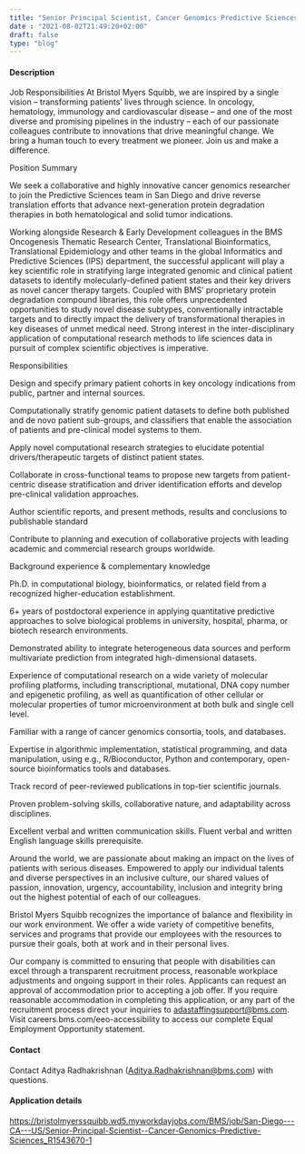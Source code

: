 ```yaml
---
title: "Senior Principal Scientist, Cancer Genomics Predictive Sciences"
date : "2021-08-02T21:49:20+02:00"
draft: false
type: "blog"
---
```


#### Description

Job Responsibilities
At Bristol Myers Squibb, we are inspired by a single vision – transforming patients’ lives through science. In oncology, hematology, immunology and cardiovascular disease – and one of the most diverse and promising pipelines in the industry – each of our passionate colleagues contribute to innovations that drive meaningful change. We bring a human touch to every treatment we pioneer. Join us and make a difference.

Position Summary

We seek a collaborative and highly innovative cancer genomics researcher to join the Predictive Sciences team in San Diego and drive reverse translation efforts that advance next-generation protein degradation therapies in both hematological and solid tumor indications.

Working alongside Research & Early Development colleagues in the BMS Oncogenesis Thematic Research Center, Translational Bioinformatics, Translational Epidemiology and other teams in the global Informatics and Predictive Sciences (IPS) department, the successful applicant will play a key scientific role in stratifying large integrated genomic and clinical patient datasets to identify molecularly-defined patient states and their key drivers as novel cancer therapy targets. Coupled with BMS’ proprietary protein degradation compound libraries, this role offers unprecedented opportunities to study novel disease subtypes, conventionally intractable targets and to directly impact the delivery of transformational therapies in key diseases of unmet medical need. Strong interest in the inter-disciplinary application of computational research methods to life sciences data in pursuit of complex scientific objectives is imperative.  


<!--more-->

Responsibilities

Design and specify primary patient cohorts in key oncology indications from public, partner and internal sources.

Computationally stratify genomic patient datasets to define both published and de novo patient sub-groups, and classifiers that enable the association of patients and pre-clinical model systems to them.

Apply novel computational research strategies to elucidate potential drivers/therapeutic targets of distinct patient states.

Collaborate in cross-functional teams to propose new targets from patient-centric disease stratification and driver identification efforts and develop pre-clinical validation approaches.

Author scientific reports, and present methods, results and conclusions to publishable standard

Contribute to planning and execution of collaborative projects with leading academic and commercial research groups worldwide.

Background experience & complementary knowledge 

Ph.D. in computational biology, bioinformatics, or related field from a recognized higher-education establishment. 

6+ years of postdoctoral experience in applying quantitative predictive approaches to solve biological problems in university, hospital, pharma, or biotech research environments.

Demonstrated ability to integrate heterogeneous data sources and perform multivariate prediction from integrated high-dimensional datasets.

Experience of computational research on a wide variety of molecular profiling platforms, including transcriptional, mutational, DNA copy number and epigenetic profiling, as well as quantification of other cellular or molecular properties of tumor microenvironment at both bulk and single cell level.

Familiar with a range of cancer genomics consortia, tools, and databases.

Expertise in algorithmic implementation, statistical programming, and data manipulation, using e.g., R/Bioconductor, Python and contemporary, open-source bioinformatics tools and databases. 

Track record of peer-reviewed publications in top-tier scientific journals.

Proven problem-solving skills, collaborative nature, and adaptability across disciplines.

Excellent verbal and written communication skills. Fluent verbal and written English language skills prerequisite.

Around the world, we are passionate about making an impact on the lives of patients with serious diseases. Empowered to apply our individual talents and diverse perspectives in an inclusive culture, our shared values of passion, innovation, urgency, accountability, inclusion and integrity bring out the highest potential of each of our colleagues.

Bristol Myers Squibb recognizes the importance of balance and flexibility in our work environment. We offer a wide variety of competitive benefits, services and programs that provide our employees with the resources to pursue their goals, both at work and in their personal lives. 


Our company is committed to ensuring that people with disabilities can excel through a transparent recruitment process, reasonable workplace adjustments and ongoing support in their roles. Applicants can request an approval of accommodation prior to accepting a job offer. If you require reasonable accommodation in completing this application, or any part of the recruitment process direct your inquiries to adastaffingsupport@bms.com. Visit careers.bms.com/eeo-accessibility to access our complete Equal Employment Opportunity statement.
#### Contact

Contact Aditya Radhakrishnan (Aditya.Radhakrishnan@bms.com) with questions.

#### Application details

https://bristolmyerssquibb.wd5.myworkdayjobs.com/BMS/job/San-Diego---CA---US/Senior-Principal-Scientist--Cancer-Genomics-Predictive-Sciences_R1543670-1
